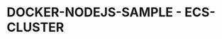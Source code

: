 # DOCKER-NODEJS-SAMPLE - ECS-CLUSTER

<!-- BEGINNING OF PRE-COMMIT-TERRAFORM DOCS HOOK -->

<!-- END OF PRE-COMMIT-TERRAFORM DOCS HOOK -->
